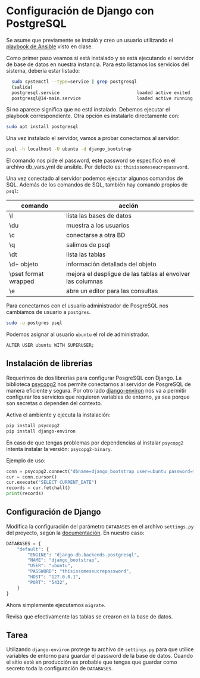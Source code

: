 # Configuración de Django con PostgreSQL

Se asume que previamente se instaló y creo un usuario utilizando el 
[playbook de Ansible](https://github.com/mariosky/webdev-playbooks/blob/main/playbooks/postgres.yml) visto en clase.


Como primer paso veamos si está instalado y se está ejecutando el servidor de base de datos en nuestra 
instancia. Para esto listamos los servicios del sistema, deberia estar listado:

```bash 
  sudo systemctl --type=service | grep postgresql
  (salida)
  postgresql.service                             loaded active exited  PostgreSQL RDBMS
  postgresql@14-main.service                     loaded active running PostgreSQL Cluster 14-main
```

Si no aparece significa que no está instalado. Debemos ejecutar el playbook correspondiente.
Otra opción es instalarlo directamente con:

```bash
sudo apt install postgresql
```

Una vez instalado el servidor, vamos a probar conectarnos al servidor:

```bash 
psql -h localhost -U ubuntu -d django_bootstrap
```
El comando nos pide el password, este password se especificó en el archivo db_vars.yml de ansible.
Por defecto es: `thisissomeseucrepassword`.

Una vez conectado al servidor podemos ejecutar algunos comandos de SQL. Además 
de los comandos de SQL, también hay comando propios de `psql`:

|comando | acción                   |
|--------|--------------------------|
| \l     | lista las bases de datos | 
| \du    | muestra a los usuarios   |
| \c     | conectarse a otra BD     |
| \q     | salimos de psql          |
| \dt   | lista las tablas          | 
| \d+ objeto | información detallada del objeto | 
|\pset format wrapped | mejora el despligue de las tablas al envolver las columnas |
|\e  | abre un editor para las consultas | 


Para conectarnos con el usuario administrador de PosgreSQL nos cambiamos de usuario a `postgres`.

```bash 
sudo -u postgres psql
```

Podemos asignar al usuario `ubuntu` el rol de administrador. 

``` 
ALTER USER ubuntu WITH SUPERUSER;
```

## Instalación de librerías

Requerimos de dos librerías para configurar PosgreSQL con Django.
La biblioteca [psycopg2](https://www.psycopg.org/docs/) nos permite conectarnos al servidor de PosgreSQL de manera eficiente y segura.
Por otro lado [django-environ](https://django-environ.readthedocs.io/en/latest/quickstart.html) nos va a permitir configurar los servicios que requieren variables de entorno, 
ya sea porque son secretas o dependen del contexto. 

Activa el ambiente y ejecuta la instalación:

```bash
pip install psycopg2
pip install django-environ
```
En caso de que tengas problemas por dependencias al instalar `psycopg2` intenta instalar la 
versión: `psycopg2-binary`.

Ejemplo de uso:
```python
conn = psycopg2.connect("dbname=django_bootstrap user=ubuntu password=thisissomeseucrepassword")
cur = conn.cursor()
cur.execute("SELECT CURRENT_DATE")
records = cur.fetchall()
print(records)
```
## Configuración de Django

Modifica la configuración del parámetro `DATABASES` en el archivo `settings.py` del proyecto, según la [documentación](https://docs.djangoproject.com/en/4.2/ref/settings/#databases).
En nuestro caso:

```python
DATABASES = {
    "default": {
        "ENGINE": "django.db.backends.postgresql",
        "NAME": "django_bootstrap",
        "USER": "ubuntu",
        "PASSWORD": "thisissomeseucrepassword",
        "HOST": "127.0.0.1",
        "PORT": "5432",
    }
}
```

Ahora simplemente ejecutamos `migrate`.

Revisa que efectivamente las tablas se crearon en la base de datos.

## Tarea

Utilizando `django-environ` protege tu archivo de `settings.py` para
que utilice variables de entorno para guardar el password de la base de datos.
Cuando el sitio esté en producción es probable que tengas que guardar como secreto
toda la configuración de `DATABASES`.








